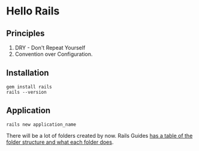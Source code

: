 # Hello Rails

## Principles

1. DRY - Don't Repeat Yourself
2. Convention over Configuration.

## Installation 

```
gem install rails
rails --version
```

## Application

```
rails new application_name
```

There will be a lot of folders created by now. Rails Guides [has a table of the folder structure and what each folder does](https://guides.rubyonrails.org/getting_started.html#hello-rails-bang).

